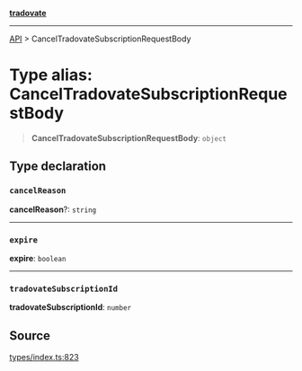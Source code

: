 [**tradovate**](../README.md)

***

[API](../API.md) > CancelTradovateSubscriptionRequestBody

# Type alias: CancelTradovateSubscriptionRequestBody

> **CancelTradovateSubscriptionRequestBody**: `object`

## Type declaration

### `cancelReason`

**cancelReason**?: `string`

***

### `expire`

**expire**: `boolean`

***

### `tradovateSubscriptionId`

**tradovateSubscriptionId**: `number`

## Source

[types/index.ts:823](https://github.com/cgilly2fast/tradovate-typescript/blob/b1caea5/src/types/index.ts#L823)
